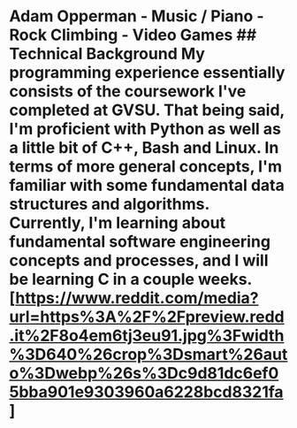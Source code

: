 # Adam Opperman                                                                                                                                                                                                                                 - Music / Piano                                                                                                         - Rock Climbing                                                                                                         - Video Games                                                                                                                                                                                                                                   ## Technical Background                                                                                                                                                                                                                         My programming experience essentially consists of the coursework I've completed at GVSU. That being said, I'm proficient with Python as well as a little bit of C++, Bash and Linux. In terms of more general concepts, I'm familiar with some fundamental data structures and algorithms. Currently, I'm learning about fundamental software engineering concepts and processes, and I will be learning C in a couple weeks.                                                                                                                                                                                           [https://www.reddit.com/media?url=https%3A%2F%2Fpreview.redd.it%2F8o4em6tj3eu91.jpg%3Fwidth%3D640%26crop%3Dsmart%26auto%3Dwebp%26s%3Dc9d81dc6ef05bba901e9303960a6228bcd8321fa] 
